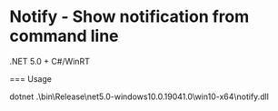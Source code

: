 Notify - Show notification from command line
====

.NET 5.0 + C#/WinRT

=== Usage

dotnet .\bin\Release\net5.0-windows10.0.19041.0\win10-x64\notify.dll